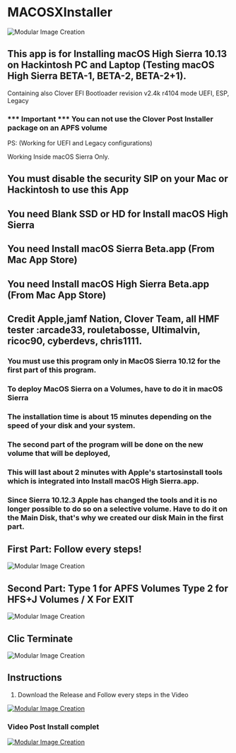 # MACOSXInstaller

![Modular Image Creation](https://i11.servimg.com/u/f11/18/50/18/69/instal10.png)



## This app is for Installing macOS High Sierra 10.13 on Hackintosh PC and Laptop (Testing macOS High Sierra BETA-1, BETA-2, BETA-2+1).



Containing also Clover EFI Bootloader revision v2.4k r4104 mode UEFI, ESP, Legacy 
### *** Important *** You can not use the Clover Post Installer package on an APFS volume

PS: (Working for UEFI and Legacy configurations)

Working Inside macOS Sierra Only.

## You must disable the security SIP on your Mac or Hackintosh to use this App

## You need Blank SSD or HD for Install macOS High Sierra
 
## You need Install macOS Sierra Beta.app (From Mac App Store)

## You need Install macOS High Sierra Beta.app (From Mac App Store)
 
## Credit Apple,jamf Nation, Clover Team, all HMF tester :arcade33, rouletabosse, Ultimalvin, ricoc90,  cyberdevs, chris1111.

### You must use this program only in MacOS Sierra 10.12 for the first part of this program.
### To deploy MacOS Sierra on a Volumes, have to do it in macOS Sierra
### The installation time is about 15 minutes depending on the speed of your disk and your system.

### The second part of the program will be done on the new volume that will be deployed, 
### This will last about 2 minutes with Apple's startosinstall tools which is integrated into Install macOS High Sierra.app.
### Since Sierra 10.12.3 Apple has changed the tools and it is no longer possible to do so on a selective volume. Have to do it on the Main Disk, that's why we created our disk Main in the first part.

## First Part: Follow every steps!

![Modular Image Creation](https://i11.servimg.com/u/f11/18/50/18/69/captur50.png)

## Second Part: Type 1 for APFS Volumes Type 2 for HFS+J Volumes / X For EXIT

![Modular Image Creation](https://i11.servimg.com/u/f11/18/50/18/69/captur49.png)

## Clic Terminate
![Modular Image Creation](https://i11.servimg.com/u/f11/18/50/18/69/68747410.png)


## Instructions

1. Download the Release and Follow every steps in the Video

[![Modular Image Creation](https://i11.servimg.com/u/f11/18/50/18/69/video_13.png)](https://www.youtube.com/watch?v=C0oVH7MwsFc)

### Video Post Install complet

[![Modular Image Creation](https://i11.servimg.com/u/f11/18/50/18/69/video_13.png)](https://www.youtube.com/watch?v=6xULd6XpID8)
